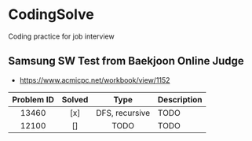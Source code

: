 # CodingSolve
Coding practice for job interview

## Samsung SW Test from Baekjoon Online Judge
- https://www.acmicpc.net/workbook/view/1152

| Problem ID | Solved | Type       | Description                                             |
|:--------:|:--------:|:------------:|---------------------------------------------------------|
|13460|[x]| DFS, recursive | TODO |
|12100|[]| TODO | TODO |
